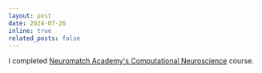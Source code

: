 ```yaml
---
layout: post
date: 2024-07-26
inline: true
related_posts: false
---
```


I completed [Neuromatch Academy's Computational Neuroscience](https://neuromatch.io/computational-neuroscience-course/) course.
